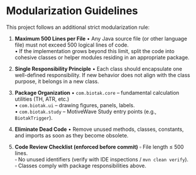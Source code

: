 # Modularization Guidelines

This project follows an additional strict modularization rule:

1. **Maximum 500 Lines per File**
   • Any Java source file (or other language file) must not exceed 500 logical lines of code.  
   • If the implementation grows beyond this limit, split the code into cohesive classes or helper modules residing in an appropriate package.

2. **Single Responsibility Principle**
   • Each class should encapsulate one well-defined responsibility. If new behavior does not align with the class purpose, it belongs in a new class.

3. **Package Organization**
   • `com.biotak.core` – fundamental calculation utilities (TH, ATR, etc.)  
   • `com.biotak.ui`   – drawing figures, panels, labels.  
   • `com.biotak.study` – MotiveWave Study entry points (e.g., `BiotakTrigger`).

4. **Eliminate Dead Code**
   • Remove unused methods, classes, constants, and imports as soon as they become obsolete.

5. **Code Review Checklist (enforced before commit)**
   ▫ File length ≤ 500 lines.  
   ▫ No unused identifiers (verify with IDE inspections / `mvn clean verify`).  
   ▫ Classes comply with package responsibilities above. 